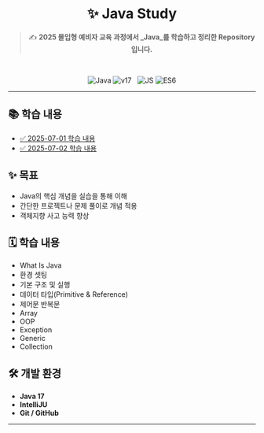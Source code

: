 <div align="center">

# ✨ Java Study

> ✍️ **2025 몰입형 예비자 교육 과정에서 _Java_를 학습하고 정리한 Repository입니다.**
<br>

![Java](https://img.shields.io/badge/Java-007396?style=for-the-badge&logo=Java&logoColor=white)
![v17](https://img.shields.io/badge/jdk17-000000?style=for-the-badge&logoColor=white) &nbsp;
![JS](https://img.shields.io/badge/JavaScript-F7DF1E?style=for-the-badge&logo=JavaScript&logoColor=black)
![ES6](https://img.shields.io/badge/ES6-000000?style=for-the-badge&logoColor=white)

</div>

---

## 📚 학습 내용

- [✅ 2025-07-01 학습 내용](https://github.com/Dotori0309/sm25java/blob/main/0701/0701.md)
- [✅ 2025-07-02 학습 내용](https://github.com/Dotori0309/sm25java/blob/main/0702/0702.md)

## ✨ 목표

- Java의 핵심 개념을 실습을 통해 이해
- 간단한 프로젝트나 문제 풀이로 개념 적용
- 객체지향 사고 능력 향상

## 🗓 학습 내용
- What Is Java
- 환경 셋팅
- 기본 구조 및 실행
- 데이터 타입(Primitive & Reference)
- 제어문 반복문
- Array
- OOP
- Exception
- Generic
- Collection

## 🛠️ 개발 환경

- **Java 17**
- **IntelliJU**
- **Git / GitHub**

---
